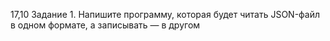 17,10
Задание 1. Напишите программу, которая будет читать JSON-файл в одном формате, а записывать — в другом
